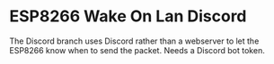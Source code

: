 # ESP8266 Wake On Lan Discord
The Discord branch uses Discord rather than a webserver to let the ESP8266 know when to send the packet.
Needs a Discord bot token.
